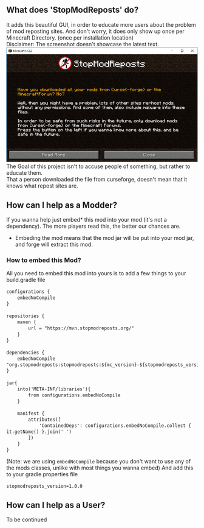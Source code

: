 ## What does 'StopModReposts' do?
It adds this beautiful GUI, in order to educate more users about the problem of mod reposting sites.
And don't worry, it does only show up once per Minecraft Directory. (once per installation location)</br>
Disclaimer: The screenshot doesn't showcase the latest text.</br>
![Preview Image](https://raw.githubusercontent.com/StopModReposts/Splash-Screen-Mod/master/preview.png)
The Goal of this project isn't to accuse people of something, but rather to educate them.</br>
That a person downloaded the file from curseforge, doesn't mean that it knows what repost sites are.


## How can I help as a Modder?
If you wanna help just embed* this mod into your mod (it's not a dependency).
The more players read this, the better our chances are.

* Embeding the mod means that the mod jar will be put into your mod jar, and forge will extract this mod.

### How to embed this Mod?
All you need to embed this mod into yours is to add a few things to your build.gradle file
```GRADLE
configurations {
    embedNoCompile
}

repositories {
	maven {
		url = "https://mvn.stopmodreposts.org/"
	}
}

dependencies {
	embedNoCompile "org.stopmodreposts:stopmodreposts:${mc_version}-${stopmodreposts_version}"
}

jar{
	into('META-INF/libraries'){
		from configurations.embedNoCompile
	}

	manifest {
		attributes([
            'ContainedDeps': configurations.embedNoCompile.collect { it.getName() }.join(' ')
		])
	}
}
```
(Note: we are using `embedNoCompile` because you don't want to use any of the mods classes, unlike with most things you wanna embed)
And add this to your gradle.properties file
```GRADLE
stopmodreposts_version=1.0.0
```

## How can I help as a User?
To be continued